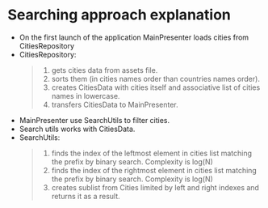 # Searching approach explanation

* On the first launch of the application MainPresenter loads cities from CitiesRepository
* CitiesRepository: 
   > 1. gets cities data from assets file. 
   > 2. sorts them (in cities names order than countries names order). 
   > 3. creates CitiesData with cities itself and associative list of cities names in lowercase.
   > 4. transfers CitiesData to MainPresenter.
* MainPresenter use SearchUtils to filter cities.
* Search utils works with CitiesData.
* SearchUtils:
    > 1. finds the index of the leftmost element  in cities list matching the prefix by binary search. Complexity is log(N) 
    > 2. finds the index of the rightmost element in cities list matching the prefix by binary search. Complexity is log(N)
    > 3. creates sublist from Cities limited by left and right indexes and returns it as a result. 

